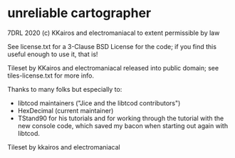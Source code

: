 # unreliable cartographer

7DRL 2020 (c) KKairos and electromaniacal to extent permissible by law

See license.txt for a 3-Clause BSD License for the code; if you find this useful enough to use it, that is!

Tileset by KKairos and electromaniacal released into public domain; see tiles-license.txt for more info.

Thanks to many folks but especially to:
* libtcod maintainers ("Jice and the libtcod contributors")
* HexDecimal (current maintainer)
* TStand90 for his tutorials and for working through the tutorial with the new console code, which saved my bacon when starting out again with libtcod.


Tileset by kkairos and electromaniacal

